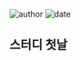 ﻿
![author](https://img.shields.io/badge/author-daesungRa-lightgray.svg?style=flat-square)
![date](https://img.shields.io/badge/date-190414-lightgray.svg?style=flat-square)

## 스터디 첫날














